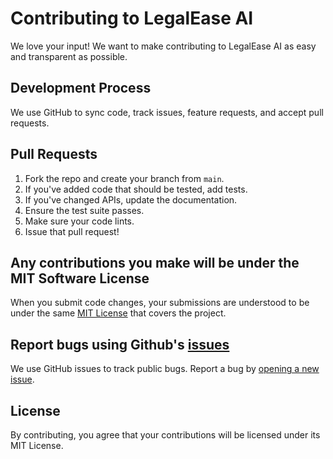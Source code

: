 # Contributing to LegalEase AI

We love your input! We want to make contributing to LegalEase AI as easy and transparent as possible.

## Development Process
We use GitHub to sync code, track issues, feature requests, and accept pull requests.

## Pull Requests
1. Fork the repo and create your branch from `main`.
2. If you've added code that should be tested, add tests.
3. If you've changed APIs, update the documentation.
4. Ensure the test suite passes.
5. Make sure your code lints.
6. Issue that pull request!

## Any contributions you make will be under the MIT Software License
When you submit code changes, your submissions are understood to be under the same [MIT License](http://choosealicense.com/licenses/mit/) that covers the project.

## Report bugs using Github's [issues](https://github.com/your-username/legalease-ai/issues)
We use GitHub issues to track public bugs. Report a bug by [opening a new issue](https://github.com/your-username/legalease-ai/issues/new).

## License
By contributing, you agree that your contributions will be licensed under its MIT License.